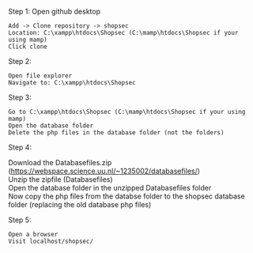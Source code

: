 Step 1:
	Open github desktop

	Add -> Clone repository -> shopsec
	Location: C:\xampp\htdocs\Shopsec (C:\mamp\htdocs\Shopsec if your using mamp)
	Click clone

Step 2:

	Open file explorer
	Navigate to: C:\xampp\htdocs\Shopsec

Step 3:

	Go to C:\xampp\htdocs\Shopsec (C:\mamp\htdocs\Shopsec if your using mamp)
	Open the database folder
	Delete the php files in the database folder (not the folders)

Step 4:

  Download the Databasefiles.zip (https://webspace.science.uu.nl/~1235002/databasefiles/)<br />
	Unzip the zipfile (Databasefiles)<br />
	Open the database folder in the unzipped Databasefiles folder<br />
	Now copy the php files from the databse folder to the shopsec database folder (replacing the old database php files)<br />

Step 5:

	Open a browser
	Visit localhost/shopsec/

